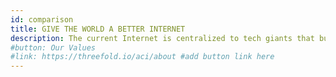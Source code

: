```yaml
---
id: comparison
title: GIVE THE WORLD A BETTER INTERNET
description: The current Internet is centralized to tech giants that build power-hungry data centers and exploit user data. ThreeFold looks at updating the current $3.9 Billion IT with a new paradigm that serves people and our planet.
#button: Our Values
#link: https://threefold.io/aci/about #add button link here
---
```

